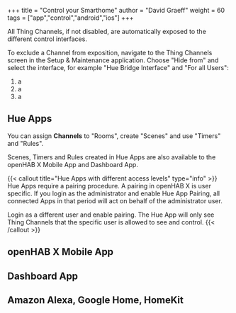 +++
title = "Control your Smarthome"
author = "David Graeff"
weight = 60
tags = ["app","control","android","ios"]
+++

All Thing Channels, if not disabled, are automatically exposed to the different control interfaces.

To exclude a Channel from exposition, navigate to the Thing Channels screen
in the Setup &amp; Maintenance application.
Choose "Hide from" and select the interface, for example "Hue Bridge Interface" and "For all Users":

1. a
1. a
1. a

## Hue Apps

You can assign **Channels** to "Rooms", create "Scenes" and use "Timers" and "Rules".

Scenes, Timers and Rules created in Hue Apps are also available to the openHAB X Mobile App
and Dashboard App.

{{< callout title="Hue Apps with different access levels" type="info" >}}
Hue Apps require a pairing procedure.
A pairing in openHAB X is user specific. If you login as the administrator and enable Hue App Pairing,
all connected Apps in that period will act on behalf of the administrator user.

Login as a different user and enable pairing. The Hue App will only see Thing Channels that the specific user is allowed to see and control.
{{< /callout >}}

## openHAB X Mobile App

## Dashboard App

## Amazon Alexa, Google Home, HomeKit


